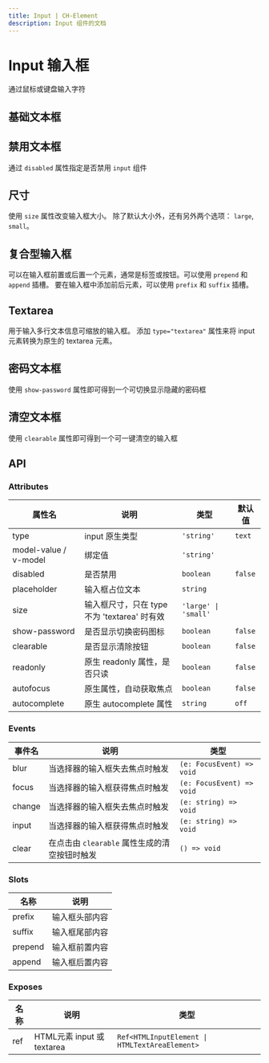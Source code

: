 ```yaml
---
title: Input | CH-Element
description: Input 组件的文档
---
```


# Input 输入框

通过鼠标或键盘输入字符

## 基础文本框

<preview path="../demos/Input/Basic.vue" title="基础文本框" description="Input 基础文本框"></preview>

## 禁用文本框

通过 `disabled` 属性指定是否禁用 `input` 组件

<preview path="../demos/Input/Disable.vue" title="禁用文本框" description="Input 禁用文本框"></preview>

## 尺寸

使用 `size` 属性改变输入框大小。 除了默认大小外，还有另外两个选项： `large`, `small`。

<preview path="../demos/Input/Size.vue" title="不同尺寸文本框" description="不同尺寸文本框"></preview>

## 复合型输入框

可以在输入框前置或后置一个元素，通常是标签或按钮。可以使用 `prepend` 和 `append` 插槽。
要在输入框中添加前后元素，可以使用 `prefix` 和 `suffix` 插槽。

<preview path="../demos/Input/Combo.vue" title="复合型输入框" description="Input 复合型输入框"></preview>

## Textarea

用于输入多行文本信息可缩放的输入框。 添加 `type="textarea"` 属性来将 input 元素转换为原生的 textarea 元素。

<preview path="../demos/Input/Textarea.vue" title="Textarea" description="Textarea"></preview>

## 密码文本框

使用 `show-password` 属性即可得到一个可切换显示隐藏的密码框

<preview path="../demos/Input/Password.vue" title="密码文本框" description="Input 密码文本框"></preview>

## 清空文本框

使用 `clearable` 属性即可得到一个可一键清空的输入框

<preview path="../demos/Input/Clear.vue" title="清空文本框" description="Input 清空文本框"></preview>

## API

### Attributes

| 属性名                | 说明                                         | 类型                 | 默认值  |
| --------------------- | -------------------------------------------- | -------------------- | ------- |
| type                  | input 原生类型                               | `'string'`           | `text`  |
| model-value / v-model | 绑定值                                       | `'string'`           |         |
| disabled              | 是否禁用                                     | `boolean`            | `false` |
| placeholder           | 输入框占位文本                               | `string`             |         |
| size                  | 输入框尺寸，只在 type 不为 'textarea' 时有效 | `'large' \| 'small'` |         |
| show-password         | 是否显示切换密码图标                         | `boolean`            | `false` |
| clearable             | 是否显示清除按钮                             | `boolean`            | `false` |
| readonly              | 原生 readonly 属性，是否只读                 | `boolean`            | `false` |
| autofocus             | 原生属性，自动获取焦点                       | `boolean`            | `false` |
| autocomplete          | 原生 autocomplete 属性                       | `string`             | `off`   |

### Events

| 事件名 | 说明                                          | 类型                      |
| ------ | --------------------------------------------- | ------------------------- |
| blur   | 当选择器的输入框失去焦点时触发                | `(e: FocusEvent) => void` |
| focus  | 当选择器的输入框获得焦点时触发                | `(e: FocusEvent) => void` |
| change | 当选择器的输入框失去焦点时触发                | `(e: string) => void`     |
| input  | 当选择器的输入框获得焦点时触发                | `(e: string) => void`     |
| clear  | 在点击由 `clearable` 属性生成的清空按钮时触发 | `() => void`              |

### Slots

| 名称    | 说明           |
| ------- | -------------- |
| prefix  | 输入框头部内容 |
| suffix  | 输入框尾部内容 |
| prepend | 输入框前置内容 |
| append  | 输入框后置内容 |

### Exposes

| 名称 | 说明                       | 类型                                           |
| ---- | -------------------------- | ---------------------------------------------- |
| ref  | HTML元素 input 或 textarea | `Ref<HTMLInputElement \| HTMLTextAreaElement>` |
